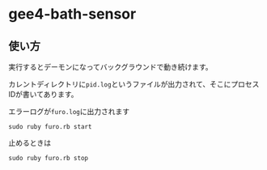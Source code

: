 # gee4-bath-sensor

## 使い方
実行するとデーモンになってバックグラウンドで動き続けます。

カレントディレクトリに`pid.log`というファイルが出力されて、そこにプロセスIDが書いてあります。

エラーログが`furo.log`に出力されます

```
sudo ruby furo.rb start
```

止めるときは
```
sudo ruby furo.rb stop
```
